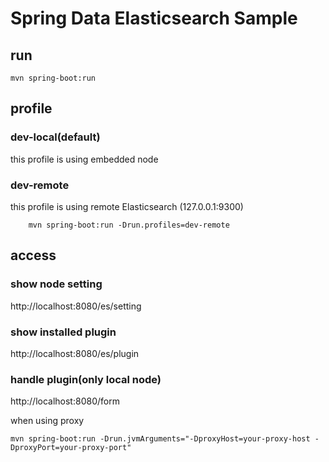 Spring Data Elasticsearch Sample
================================

run
---

    mvn spring-boot:run

profile
-------

### dev-local(default)

this profile is using embedded node



### dev-remote

this profile is using remote Elasticsearch (127.0.0.1:9300)

        mvn spring-boot:run -Drun.profiles=dev-remote

access
------

### show node setting

http://localhost:8080/es/setting


### show installed plugin

http://localhost:8080/es/plugin

### handle plugin(only local node)

http://localhost:8080/form

when using proxy

    mvn spring-boot:run -Drun.jvmArguments="-DproxyHost=your-proxy-host -DproxyPort=your-proxy-port"
